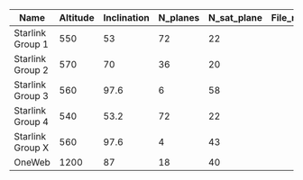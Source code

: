 
| Name             | Altitude | Inclination | N_planes | N_sat_plane | File_name |
| ---------------- | -------- | ----------- | -------- | ----------- | --------- |
| Starlink Group 1 | 550      | 53          | 72       | 22          |           |
| Starlink Group 2 | 570      | 70          | 36       | 20          |           |
| Starlink Group 3 | 560      | 97.6        | 6        | 58          |           |
| Starlink Group 4 | 540      | 53.2        | 72       | 22          |           |
| Starlink Group X | 560      | 97.6        | 4        | 43          |           |
| OneWeb           | 1200     | 87          | 18       | 40          |           |
